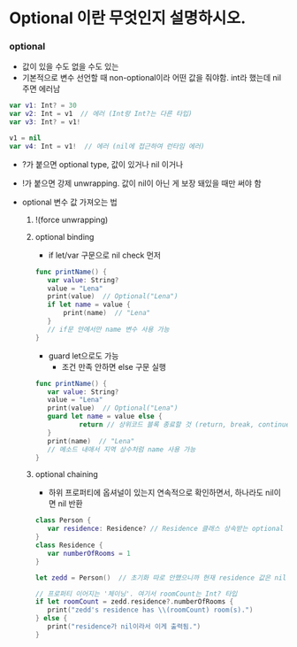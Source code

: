 # Optional 이란 무엇인지 설명하시오.

### optional

- 값이 있을 수도 없을 수도 있는
- 기본적으로 변수 선언할 때 non-optional이라 어떤 값을 줘야함. int라 했는데 nil 주면 에러남

```swift
var v1: Int? = 30
var v2: Int = v1  // 에러 (Int랑 Int?는 다른 타입)
var v3: Int? = v1!

v1 = nil
var v4: Int = v1!  // 에러 (nil에 접근하여 런타임 에러)
```

- ?가 붙으면 optional type, 값이 있거나 nil 이거나

- !가 붙으면 강제 unwrapping. 값이 nil이 아닌 게 보장 돼있을 때만 써야 함

- optional 변수 값 가져오는 법

  1. !(force unwrapping)

  2. optional binding

     - if let/var 구문으로 nil check 먼저

     ```swift
     func printName() {
     	var value: String?
     	value = "Lena"
     	print(value)  // Optional("Lena")
     	if let name = value {
     		print(name)  // "Lena"
     	}
     	// if문 안에서만 name 변수 사용 가능
     }
     ```

     - guard let으로도 가능
       - 조건 만족 안하면 else 구문 실행

     ```swift
     func printName() {
     	var value: String?
     	value = "Lena"
     	print(value)  // Optional("Lena")
     	guard let name = value else {
     			return // 상위코드 블록 종료할 것 (return, break, continue, throw,,,)
     	}
     	print(name)  // "Lena"
     	// 메소드 내애서 지역 상수처럼 name 사용 가능
     }
     ```

  3. optional chaining

     - 하위 프로퍼티에 옵셔널이 있는지 연속적으로 확인하면서, 하나라도  nil이면 nil 반환

     ```swift
     class Person {
     	var residence: Residence? // Residence 클래스 상속받는 optional 변수
     }
     class Residence {
     	var numberOfRooms = 1
     }
     
     let zedd = Person()  // 초기화 따로 안했으니까 현재 residence 값은 nil
     
     // 프로퍼티 이어지는 '체이닝'. 여기서 roomCount는 Int? 타입
     if let roomCount = zedd.residence?.numberOfRooms {
     	print("zedd's residence has \\(roomCount) room(s).")
     } else {
     	print("residence가 nil이라서 이게 출력됨.")
     }
     ```